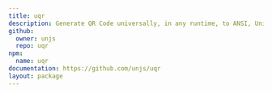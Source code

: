 ```yaml
---
title: uqr
description: Generate QR Code universally, in any runtime, to ANSI, Unicode or SVG.
github:
  owner: unjs
  repo: uqr
npm:
  name: uqr
documentation: https://github.com/unjs/uqr
layout: package
---
```

